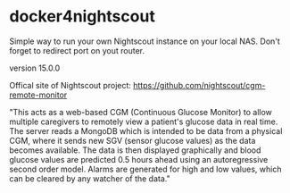 # docker4nightscout
Simple way to run your own Nightscout instance on your local NAS. Don't forget to redirect port on yout router.

version 15.0.0

Offical site of Nightscout project:
https://github.com/nightscout/cgm-remote-monitor

"This acts as a web-based CGM (Continuous Glucose Monitor) to allow multiple caregivers to remotely view a patient's glucose data in real time. The server reads a MongoDB which is intended to be data from a physical CGM, where it sends new SGV (sensor glucose values) as the data becomes available. The data is then displayed graphically and blood glucose values are predicted 0.5 hours ahead using an autoregressive second order model. Alarms are generated for high and low values, which can be cleared by any watcher of the data."
